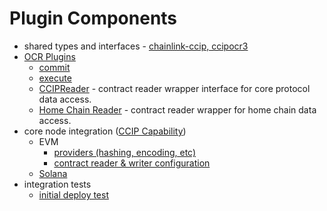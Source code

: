 # Plugin Components

* shared types and interfaces - [chainlink-ccip, ccipocr3](https://github.com/smartcontractkit/chainlink-ccip/tree/main/pkg/types/ccipocr3)
* [OCR Plugins](https://github.com/smartcontractkit/chainlink-ccip)
  * [commit](https://github.com/smartcontractkit/chainlink-ccip/tree/main/commit)
  * [execute](https://github.com/smartcontractkit/chainlink-ccip/tree/main/execute)
  * [CCIPReader](https://github.com/smartcontractkit/chainlink-ccip/blob/main/pkg/reader/ccip.go) - contract reader wrapper interface for core protocol data access.
  * [Home Chain Reader](https://github.com/smartcontractkit/chainlink-ccip/blob/main/pkg/reader/home_chain.go) - contract reader wrapper for home chain data access.
* core node integration ([CCIP Capability](https://github.com/smartcontractkit/chainlink/tree/develop/core/capabilities/ccip))
  * EVM
    * [providers (hashing, encoding, etc)](https://github.com/smartcontractkit/chainlink/tree/develop/core/capabilities/ccip/ccipevm)
    * [contract reader & writer configuration](https://github.com/smartcontractkit/chainlink/tree/develop/core/capabilities/ccip/configs/evm)
  * [Solana](https://github.com/smartcontractkit/chainlink/tree/develop/core/capabilities/ccip/ccipsolana)
* integration tests
    * [initial deploy test](https://github.com/smartcontractkit/chainlink/blob/develop/integration-tests/deployment/ccip/changeset/initial_deploy_test.go)
